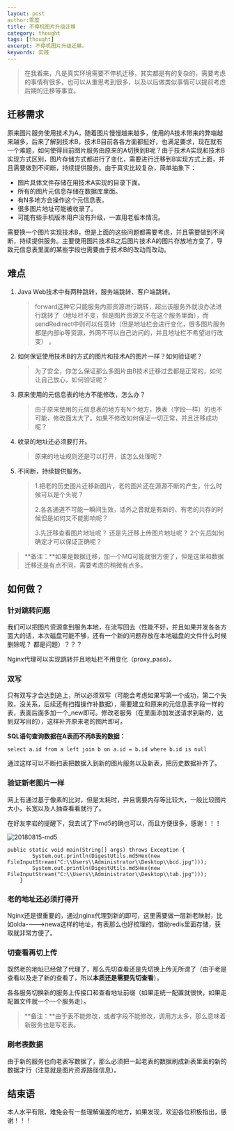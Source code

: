 ```yaml
---
layout: post 
author:零度
title: 不停机图片升级迁移
category: thought
tags: [thought]
excerpt: 不停机图片升级迁移。
keywords: 实践
---
```



> 在我看来，凡是真实环境需要不停机迁移，其实都是有的复杂的，需要考虑的事情有很多，也可以从重思考到很多，以及以后做类似事情可以提前考虑后期的迁移等事宜。



## 迁移需求

原来图片服务使用技术为A，随着图片慢慢越来越多，使用的A技术带来的弊端越来越多，后来了解到技术B，技术B目前各各方面都挺好，也满足要求，现在就有一个难题，如何使得目前图片服务由原来的A切换到B呢？由于技术A实现和技术B实现方式区别，图片存储方式都进行了变化，需要进行迁移到B实现方式上面，并且需要做到不间断，持续提供服务。由于真实比较复杂，简单抽象下：

- 图片具体文件存储在用技术A实现的目录下面。
- 所有的图片元信息存储在数据库里面。
- 有N多地方会操作这个元信息表。
- 很多图片地址可能被收录了。
- 可能有些手机版本用户没有升级，一直用老版本情况。

需要换一个图片实现技术B，但是上面的这些问题都需要考虑，并且需要做到不间断，持续提供服务。主要使用图片技术B之后图片技术A的图片存放地方变了，导致元信息表里面的某些字段也需要由于技术B的改动而改动。



## 难点

1. Java Web技术中有两种跳转，服务端跳转、客户端跳转。
   >forward这种它只能服务内部资源进行跳转，超出该服务外就没办法进行跳转了（地址栏不变，但是图片资源又不在这个服务里面），而sendRedirect中则可以任意转（但是地址栏会进行变化，很多图片服务都是内部ip等资源，外网不可以自己访问的，并且地址栏不希望进行改变） 。

2. 如何保证使用技术B的方式的图片和技术A的图片一样？如何验证呢？

   > 为了安全，你怎么保证那么多图片由B技术迁移过去都是正常的，如何让自己放心，如何验证呢？


3. 原来使用的元信息表的地方不能修改，怎么办？
   > 由于原来使用的元信息表的地方有N个地方，换表（字段一样）的也不可能，修改面太大了。如果不修改如何保证一切正常，并且迁移成功呢？

4. 收录的地址还必须要打开。
   > 原来的地址规则还是可以打开，该怎么处理呢？

5. 不间断，持续提供服务。
   > 1.把老的历史图片迁移新图片，老的图片还在源源不断的产生，什么时候可以是个头呢？
   >
   > 2.各各通道不可能一瞬间生效，话外之音就是有新的、有老的共存的时候但是如何又不能影响呢？
   >
   > 3.先迁移查看图片地址呢？ 还是先迁移上传图片地址呢？ 2个先后如何确定才可以保证正确呢？

>**备注：**如果是数据迁移，加一个MQ可能就很方便了，但是这里和数据迁移还是有点不同，需要考虑的稍微有点多。



## 如何做？

### 针对跳转问题

我们可以把图片资源拿到服务本地，在流写回去（性能不好，并且如果并发各各方面大的话，本次磁盘可能不够，还有一个新的问题存放在本地磁盘的文件什么时候删除呢？ 都是问题）？？？

Nginx代理可以实现跳转并且地址栏不用变化（proxy_pass）。



### 双写

只有双写才会达到追上，所以必须双写（可能会考虑如果写第一个成功，第二个失败，没关系，后续还有扫描操作补数据），需要建立和原来的元信息表字段一样的表，表面后面多加一个_new即可。修改老服务（在里面添加发送请求到新的，达到双写目的），这样补齐原来老的图片即可。

**SQL语句查询数据在A表而不再B表的数据：**

```
select a.id from a left join b on a.id = b.id where b.id is null
```

通过这样可以不断扫表把数据入到新的图片服务以及新表，把历史数据补齐了。



### 验证新老图片一样

网上有通过基于像素的比对，但是太耗时，并且需要内存等比较大，一般比较图片大小，长宽以及人抽查看看就行了。

在好友李岩的提醒下，我去试了下md5的确也可以，而且方便很多，感谢！！！

![20180815-md5](http://132.232.110.154/assets/images/2018/20180815-md5.png)
```
public static void main(String[] args) throws Exception {
        System.out.println(DigestUtils.md5Hex(new FileInputStream("C:\\Users\\Administrator\\Desktop\\bcd.jpg")));
        System.out.println(DigestUtils.md5Hex(new FileInputStream("C:\\Users\\Administrator\\Desktop\\tab.jpg")));
    }
```


### 老的地址还必须打得开

Nginx还是很重要的，通过nginx代理到新的即可，这里需要做一层新老映射，比如olda---->newa这样的地址，有表那么也好梳理的，借助redis里面存储，获取就非常方便了。





### 切查看再切上传

既然老的地址已经做了代理了，那么先切查看还是先切换上传无所谓了（由于老是查看以及走了新的查看了，所以**本质还是需要先切查看**）。

各各服务切换新的服务上传接口和查看地址前缀（如果走统一配置就很快，如果走配置文件就一个一个服务走）。

> **备注：**由于表不能修改，或者字段不能修改，调用方太多，那么意味着新服务也是写老表。



### 刷老表数据

由于新的服务也向老表写数据了，那么必须把一起老表的数据刷成新表里面的新的数据才行（注意就是图片资源路径信息）。


## 结束语
本人水平有限，难免会有一些理解偏差的地方，如果发现，欢迎各位积极指出，感谢！！！


